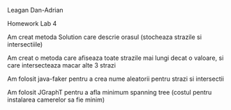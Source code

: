 Leagan Dan-Adrian

Homework Lab 4

Am creat metoda Solution care descrie orasul (stocheaza strazile si intersectiile)

Am creat o metoda care afiseaza toate strazile mai lungi decat o valoare, si care intersecteaza macar alte 3 strazi

Am folosit java-faker pentru a crea nume aleatorii pentru strazi si intersectii

Am folosit JGraphT pentru a afla minimum spanning tree (costul pentru instalarea camerelor sa fie minim)

